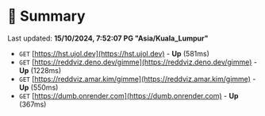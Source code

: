 # 📖 Summary
Last updated: **15/10/2024, 7:52:07 PG "Asia/Kuala_Lumpur"**

- `GET` [https://hst.ujol.dev](https://hst.ujol.dev) - **Up** (581ms)
- `GET` [https://reddviz.deno.dev/gimme](https://reddviz.deno.dev/gimme) - **Up** (1228ms)
- `GET` [https://reddviz.amar.kim/gimme](https://reddviz.amar.kim/gimme) - **Up** (550ms)
- `GET` [https://dumb.onrender.com](https://dumb.onrender.com) - **Up** (367ms)
